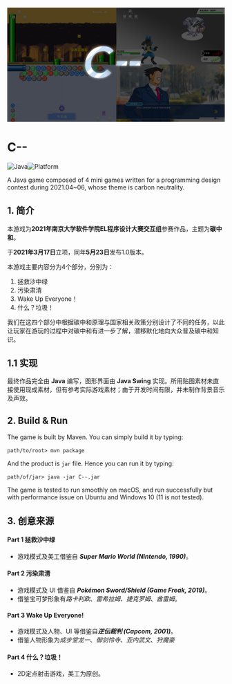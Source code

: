 ![logo_page](assets/title.png)

# C--

![Java](https://img.shields.io/badge/-JDK15-FC801D?style=flat&logo=Java&logoColor=white)![Platform](https://img.shields.io/badge/Platform-macOS_|_Windows_|_Linux-white)

A Java game composed of 4 mini games written for a programming design contest during 2021.04~06, whose theme is carbon neutrality.



## 1. 简介

本游戏为**2021年南京大学软件学院EL程序设计大赛交互组**参赛作品，主题为**碳中和**。

于**2021年3月17日**立项，同年**5月23日**发布1.0版本。

本游戏主要内容分为4个部分，分别为：

1. 拯救沙中绿
2. 污染肃清
3. Wake Up Everyone！
4. 什么？垃圾！

我们在这四个部分中根据碳中和原理与国家相关政策分别设计了不同的任务，以此让玩家在游玩的过程中对碳中和有进一步了解，潜移默化地向大众普及碳中和知识。



## 1.1 实现

最终作品完全由 **Java** 编写，图形界面由 **Java Swing** 实现。所用贴图素材未直接使用现成素材，但有参考实际游戏素材；由于开发时间有限，并未制作背景音乐及声效。



## 2. Build & Run

The game is built by Maven. You can simply build it by typing:

```shell
path/to/root> mvn package
```

And the product is `jar` file. Hence you can run it by typing:

```shell
path/of/jar> java -jar C--.jar
```

The game is tested to run smoothly on macOS, and run successfully but with performance issue on Ubuntu and Windows 10 (11 is not tested).



## 3. 创意来源

#### Part 1 拯救沙中绿 

- 游戏模式及美工借鉴自 ***Super Mario World (Nintendo, 1990)***。

#### Part 2 污染肃清

- 游戏模式及 UI 借鉴自 ***Pokémon Sword/Shield (Game Freak, 2019)***。
- 借鉴宝可梦形象有*路卡利欧*、*雷希拉姆*、*捷克罗姆*、*酋雷姆*。

#### Part 3 Wake Up Everyone!

- 游戏模式及人物、UI 等借鉴自***逆伝裁判 (Capcom, 2001)***。
- 借鉴人物形象为*成步堂龙一*、*御剑怜寺*、*亚内武文*、*狩魔豪*

#### Part 4 什么？垃圾！

- 2D定点射击游戏，美工为原创。

